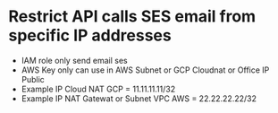 # Restrict API calls SES email from specific IP addresses
- IAM role only send email ses
- AWS Key only can use in AWS Subnet or GCP Cloudnat or Office IP Public
- Example IP Cloud NAT GCP = 11.11.11.11/32
- Example IP NAT Gatewat or Subnet VPC AWS = 22.22.22.22/32 
